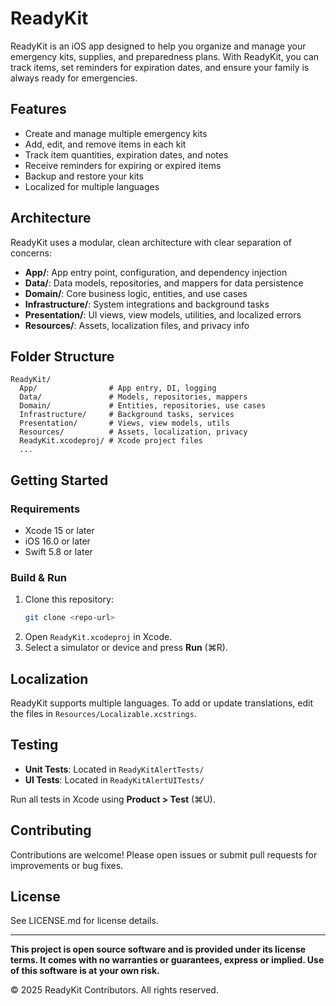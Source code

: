 # ReadyKit

ReadyKit is an iOS app designed to help you organize and manage your emergency kits, supplies, and preparedness plans. With ReadyKit, you can track items, set reminders for expiration dates, and ensure your family is always ready for emergencies.

## Features
- Create and manage multiple emergency kits
- Add, edit, and remove items in each kit
- Track item quantities, expiration dates, and notes
- Receive reminders for expiring or expired items
- Backup and restore your kits
- Localized for multiple languages

## Architecture
ReadyKit uses a modular, clean architecture with clear separation of concerns:

- **App/**: App entry point, configuration, and dependency injection
- **Data/**: Data models, repositories, and mappers for data persistence
- **Domain/**: Core business logic, entities, and use cases
- **Infrastructure/**: System integrations and background tasks
- **Presentation/**: UI views, view models, utilities, and localized errors
- **Resources/**: Assets, localization files, and privacy info

## Folder Structure
```
ReadyKit/
  App/                # App entry, DI, logging
  Data/               # Models, repositories, mappers
  Domain/             # Entities, repositories, use cases
  Infrastructure/     # Background tasks, services
  Presentation/       # Views, view models, utils
  Resources/          # Assets, localization, privacy
  ReadyKit.xcodeproj/ # Xcode project files
  ...
```

## Getting Started

### Requirements
- Xcode 15 or later
- iOS 16.0 or later
- Swift 5.8 or later

### Build & Run
1. Clone this repository:
   ```sh
   git clone <repo-url>
   ```
2. Open `ReadyKit.xcodeproj` in Xcode.
3. Select a simulator or device and press **Run** (⌘R).

## Localization
ReadyKit supports multiple languages. To add or update translations, edit the files in `Resources/Localizable.xcstrings`.

## Testing
- **Unit Tests**: Located in `ReadyKitAlertTests/`
- **UI Tests**: Located in `ReadyKitAlertUITests/`

Run all tests in Xcode using **Product > Test** (⌘U).

## Contributing
Contributions are welcome! Please open issues or submit pull requests for improvements or bug fixes.

## License
See LICENSE.md for license details.

---

**This project is open source software and is provided under its license terms. It comes with no warranties or guarantees, express or implied. Use of this software is at your own risk.**

© 2025 ReadyKit Contributors. All rights reserved.
